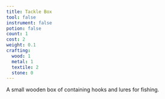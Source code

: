 ```yaml
---
title: Tackle Box
tool: false
instrument: false
potion: false
count: 1
cost: 2
weight: 0.1
crafting:
  wood: 1
  metal: 1
  textile: 2
  stone: 0
---
```


A small wooden box of containing hooks and lures for fishing.
